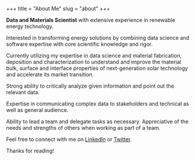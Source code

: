 +++
title = "About Me"
slug = "about"
+++


**Data and Materials Scientist** with extensive experience in renewable energy technology.

Interested in transforming energy solutions by combining data science and software expertise with core scientific knowledge and rigor. 

Currently utilizing my expertise in data science and material fabrication, deposition and characterization to understand and improve the material bulk, surface and interface properties of next-generation solar technology and accelerate its market transition.

Strong ability to critically analyze given information and point out the relevant data.

Expertise in communicating complex data to stakeholders and technical as well as general audience. 

Ability to lead a team and delegate tasks as necessary. Appreciative of the needs and strengths of others when working as part of a team. 

Feel free to connect with me on [LinkedIn](https://www.linkedin.com/in/sarthak-jariwala-877858108/) or [Twitter](https://twitter.com/JariwalaSarthak/).

Thanks for reading!
